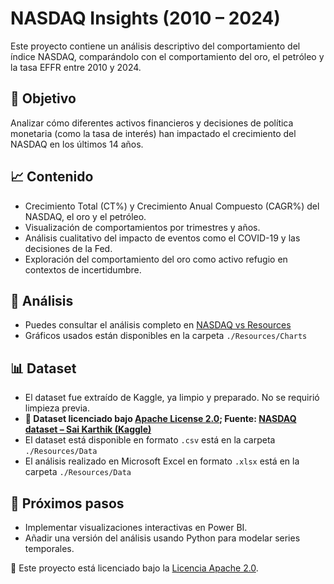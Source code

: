 # NASDAQ Insights (2010 – 2024)

Este proyecto contiene un análisis descriptivo del comportamiento del índice NASDAQ, comparándolo con el comportamiento del oro, el petróleo y la tasa EFFR entre 2010 y 2024.

## 📌 Objetivo

Analizar cómo diferentes activos financieros y decisiones de política monetaria (como la tasa de interés) han impactado el crecimiento del NASDAQ en los últimos 14 años.

## 📈 Contenido

- Crecimiento Total (CT%) y Crecimiento Anual Compuesto (CAGR%) del NASDAQ, el oro y el petróleo.
- Visualización de comportamientos por trimestres y años.
- Análisis cualitativo del impacto de eventos como el COVID-19 y las decisiones de la Fed.
- Exploración del comportamiento del oro como activo refugio en contextos de incertidumbre.

## 🧠 Análisis

- Puedes consultar el análisis completo en [NASDAQ vs Resources](NASDAQ%20vs%20Resources.md)
- Gráficos usados están disponibles en la carpeta `./Resources/Charts`

## 📊 Dataset

- El dataset fue extraído de Kaggle, ya limpio y preparado. No se requirió limpieza previa.
- **📂 Dataset licenciado bajo [Apache License 2.0](http://www.apache.org/licenses/LICENSE-2.0); Fuente: [NASDAQ dataset – Sai Karthik (Kaggle)](https://www.kaggle.com/datasets/sai14karthik/nasdq-dataset)**
- El dataset está disponible en formato `.csv` está en la carpeta `./Resources/Data`
- El análisis realizado en Microsoft Excel en formato `.xlsx` está en la carpeta `./Resources/Data`

## 🔮 Próximos pasos

- Implementar visualizaciones interactivas en Power BI.
- Añadir una versión del análisis usando Python para modelar series temporales.


🔑 Este proyecto está licenciado bajo la [Licencia Apache 2.0](http://www.apache.org/licenses/LICENSE-2.0).